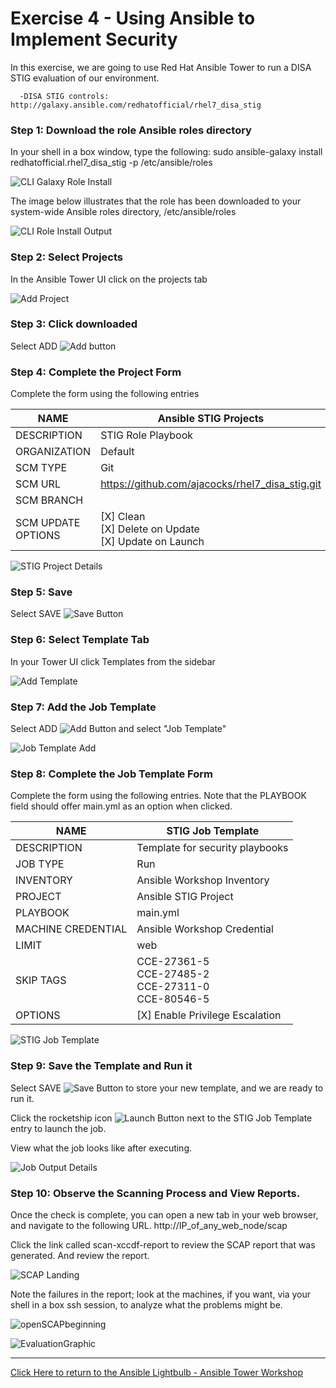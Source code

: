 # Exercise 4 - Using Ansible to Implement Security

In this exercise, we are going to use Red Hat Ansible Tower to run a DISA STIG evaluation of our environment.

      -DISA STIG controls: http://galaxy.ansible.com/redhatofficial/rhel7_disa_stig

### Step 1: Download the role Ansible roles directory

In your shell in a box window, type the following:
sudo ansible-galaxy install redhatofficial.rhel7_disa_stig -p /etc/ansible/roles

![CLI Galaxy Role Install](installgalaxyrole.png)

The image below illustrates that the role has been downloaded to your system-wide Ansible roles directory, /etc/ansible/roles

![CLI Role Install Output](Installoutput.png)


### Step 2: Select Projects

In the Ansible Tower UI click on the projects tab

![Add Project](proj_sidebar.png)


### Step 3: Click downloaded

Select ADD ![Add button](at_add.png)

### Step 4: Complete the Project Form

Complete the form using the following entries

NAME | Ansible STIG Projects
-----|----------------------
DESCRIPTION | STIG Role Playbook
ORGANIZATION | Default
SCM TYPE | Git
SCM URL | https://github.com/ajacocks/rhel7_disa_stig.git
SCM BRANCH |
SCM UPDATE OPTIONS | [X] Clean <br /> [X] Delete on Update <br /> [X] Update on Launch



![STIG Project Details](ProjectDetail.png)

### Step 5: Save

Select SAVE ![Save Button](at_save.png)

### Step 6: Select Template Tab

In your Tower UI click Templates from the sidebar

![Add Template](temp_sidebar.png)

### Step 7: Add the Job Template

Select ADD ![Add Button](at_add.png) and select "Job Template"

![Job Template Add](JobTemplateAdd.png)


### Step 8: Complete the Job Template Form

Complete the form using the following entries. Note that the PLAYBOOK field should offer main.yml as an option when clicked.

NAME | STIG Job Template
-----|------------------
DESCRIPTION | Template for security playbooks
JOB TYPE | Run
INVENTORY | Ansible Workshop Inventory
PROJECT | Ansible STIG Project
PLAYBOOK | main.yml
MACHINE CREDENTIAL | Ansible Workshop Credential
LIMIT | web
SKIP TAGS | CCE-27361-5 <br /> CCE-27485-2 <br /> CCE-27311-0 <br /> CCE-80546-5
OPTIONS | [X] Enable Privilege Escalation

![STIG Job Template](JobTemplate.png)

### Step 9: Save the Template and Run it

Select SAVE ![Save Button](at_save.png) to store your new template, and we are ready to run it.

Click the rocketship icon ![Launch Button](RocketshipIcon.png) next to the STIG Job Template entry to launch the job.

View what the job looks like after executing.

![Job Output Details](FinishedJob.png)

### Step 10: Observe the Scanning Process and View Reports.

Once the check is complete, you can open a new tab in your web browser, and navigate to the following URL. http://IP_of_any_web_node/scap 

Click the link called scan-xccdf-report to review the SCAP report that was generated. And review the report.

![SCAP Landing](SCAPLanding.png)

Note the failures in the report; look at the machines, if you want, via your shell in a box ssh session, to analyze what the problems might be.

![openSCAPbeginning](openSCAPbeginning.png)

![EvaluationGraphic](EvaluationGraphic.png)

---

[Click Here to return to the Ansible Lightbulb - Ansible Tower Workshop](../README.md)
